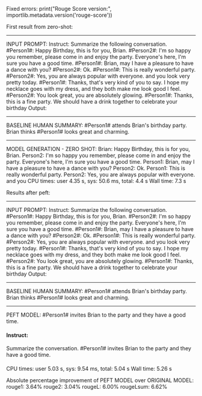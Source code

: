Fixed errors:
print("Rouge Score version:", importlib.metadata.version('rouge-score'))

First result from zero-shot:

---------------------------------------------------------------------------------------------------
INPUT PROMPT:
Instruct: Summarize the following conversation.
#Person1#: Happy Birthday, this is for you, Brian.
#Person2#: I'm so happy you remember, please come in and enjoy the party. Everyone's here, I'm sure you have a good time.
#Person1#: Brian, may I have a pleasure to have a dance with you?
#Person2#: Ok.
#Person1#: This is really wonderful party.
#Person2#: Yes, you are always popular with everyone. and you look very pretty today.
#Person1#: Thanks, that's very kind of you to say. I hope my necklace goes with my dress, and they both make me look good I feel.
#Person2#: You look great, you are absolutely glowing.
#Person1#: Thanks, this is a fine party. We should have a drink together to celebrate your birthday
Output:

---------------------------------------------------------------------------------------------------
BASELINE HUMAN SUMMARY:
#Person1# attends Brian's birthday party. Brian thinks #Person1# looks great and charming.

---------------------------------------------------------------------------------------------------
MODEL GENERATION - ZERO SHOT:
Brian: Happy Birthday, this is for you, Brian.
Person2: I'm so happy you remember, please come in and enjoy the party. Everyone's here, I'm sure you have a good time.
Person1: Brian, may I have a pleasure to have a dance with you?
Person2: Ok.
Person1: This is really wonderful party.
Person2: Yes, you are always popular with everyone. and you
CPU times: user 4.35 s, sys: 50.6 ms, total: 4.4 s
Wall time: 7.3 s

Results after peft:

---------------------------------------------------------------------------------------------------
INPUT PROMPT:
Instruct: Summarize the following conversation.
#Person1#: Happy Birthday, this is for you, Brian.
#Person2#: I'm so happy you remember, please come in and enjoy the party. Everyone's here, I'm sure you have a good time.
#Person1#: Brian, may I have a pleasure to have a dance with you?
#Person2#: Ok.
#Person1#: This is really wonderful party.
#Person2#: Yes, you are always popular with everyone. and you look very pretty today.
#Person1#: Thanks, that's very kind of you to say. I hope my necklace goes with my dress, and they both make me look good I feel.
#Person2#: You look great, you are absolutely glowing.
#Person1#: Thanks, this is a fine party. We should have a drink together to celebrate your birthday
Output:

---------------------------------------------------------------------------------------------------
BASELINE HUMAN SUMMARY:
#Person1# attends Brian's birthday party. Brian thinks #Person1# looks great and charming.

---------------------------------------------------------------------------------------------------
PEFT MODEL:
#Person1# invites Brian to the party and they have a good time.

#### Instruct:
Summarize the conversation.
#Person1# invites Brian to the party and they have a good time.

#### 
CPU times: user 5.03 s, sys: 9.54 ms, total: 5.04 s
Wall time: 5.26 s


Absolute percentage improvement of PEFT MODEL over ORIGINAL MODEL:
rouge1: 3.64%
rouge2: 3.04%
rougeL: 6.00%
rougeLsum: 6.62%
